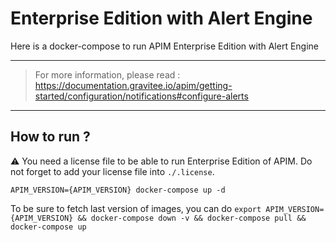 # Enterprise Edition with Alert Engine

Here is a docker-compose to run APIM Enterprise Edition with Alert Engine

---
> For more information, please read :
> https://documentation.gravitee.io/apim/getting-started/configuration/notifications#configure-alerts
---

## How to run ?

⚠️ You need a license file to be able to run Enterprise Edition of APIM. Do not forget to add your license file into `./.license`.

`APIM_VERSION={APIM_VERSION} docker-compose up -d ` 

To be sure to fetch last version of images, you can do
`export APIM_VERSION={APIM_VERSION} && docker-compose down -v && docker-compose pull && docker-compose up`

